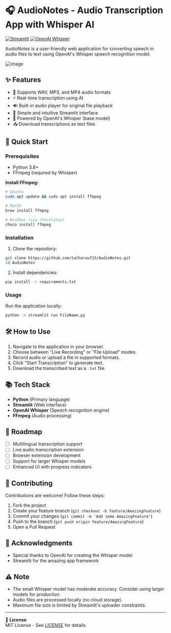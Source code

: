 # 🎧 AudioNotes - Audio Transcription App with Whisper AI

[![Streamlit](https://img.shields.io/badge/Streamlit-FF4B4B?style=for-the-badge&logo=Streamlit&logoColor=white)](https://streamlit.io/)
[![OpenAI Whisper](https://img.shields.io/badge/OpenAI_Whisper-412991?style=for-the-badge&logo=openai&logoColor=white)](https://openai.com/research/whisper)

AudioNotes is a user-friendly web application for converting speech in audio files to text using OpenAI's Whisper speech recognition model.

![image](https://github.com/user-attachments/assets/3525f0de-d234-49f4-9b9b-e490dbb8db5e)


## ✨ Features

- 🎵 Supports WAV, MP3, and MP4 audio formats
- ⚡ Real-time transcription using AI
- 🔊 Built-in audio player for original file playback
- 🎨 Simple and intuitive Streamlit interface
- 🤖 Powered by OpenAI's Whisper (base model)
- 📥 Download transcriptions as text files

## 🚀 Quick Start

### Prerequisites

- Python 3.8+
- FFmpeg (required by Whisper)

**Install FFmpeg:**
```bash
# Ubuntu
sudo apt update && sudo apt install ffmpeg

# MacOS
brew install ffmpeg

# Windows (via chocolatey)
choco install ffmpeg
```

### Installation

1. Clone the repository:
```bash
git clone https://github.com/talharauf15/AudioNotes.git
cd AudioNotes
```

2. Install dependencies:
```bash
pip install -r requirements.txt
```

### Usage

Run the application locally:
```bash
python -m streamlit run FileName.py
```

## 🛠️ How to Use

1. Navigate to the application in your browser.
2. Choose between "Live Recording" or "File Upload" modes.
3. Record audio or upload a file in supported formats.
4. Click "Start Transcription" to generate text.
5. Download the transcribed text as a `.txt` file.

## 📚 Tech Stack

- **Python** (Primary language)
- **Streamlit** (Web interface)
- **OpenAI Whisper** (Speech recognition engine)
- **FFmpeg** (Audio processing)

## 🌟 Roadmap

- [ ] Multilingual transcription support
- [ ] Live audio transcription extension
- [ ] Browser extension development
- [ ] Support for larger Whisper models
- [ ] Enhanced UI with progress indicators

## 🤝 Contributing

Contributions are welcome! Follow these steps:

1. Fork the project
2. Create your feature branch (`git checkout -b feature/AmazingFeature`)
3. Commit your changes (`git commit -m 'Add some AmazingFeature'`)
4. Push to the branch (`git push origin feature/AmazingFeature`)
5. Open a Pull Request

## 🙏 Acknowledgments

- Special thanks to OpenAI for creating the Whisper model
- Streamlit for the amazing app framework

## ⚠️ Note

- The small Whisper model has moderate accuracy. Consider using larger models for production.
- Audio files are processed locally (no cloud storage).
- Maximum file size is limited by Streamlit's uploader constraints.

---

📄 **License**  
MIT License - See [LICENSE](LICENSE) for details.
